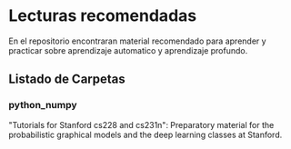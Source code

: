 # Lecturas recomendadas
En el repositorio encontraran material recomendado para aprender y practicar sobre aprendizaje automatico y aprendizaje profundo.

##  Listado de Carpetas

### python_numpy
"Tutorials for Stanford cs228 and cs231n": Preparatory material for the probabilistic graphical models and the deep learning classes at Stanford.

